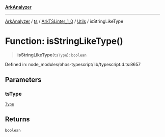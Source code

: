 [**ArkAnalyzer**](../../../../../../../../README.md)

***

[ArkAnalyzer](../../../../../../../../globals.md) / [ts](../../../../../README.md) / [ArkTSLinter\_1\_0](../../../README.md) / [Utils](../README.md) / isStringLikeType

# Function: isStringLikeType()

> **isStringLikeType**(`tsType`): `boolean`

Defined in: node\_modules/ohos-typescript/lib/typescript.d.ts:8657

## Parameters

### tsType

[`Type`](../../../../../interfaces/Type.md)

## Returns

`boolean`
